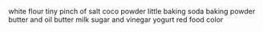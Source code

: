 white flour
tiny pinch of salt
coco powder
little baking soda
baking powder
butter and oil
butter milk
sugar and vinegar
yogurt
red food color
